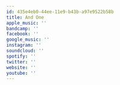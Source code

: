 ```yaml
---
id: 435e4eb0-44ee-11e9-b43b-a97e9522b58b
title: And One
apple_music: ''
bandcamp: ''
facebook: ''
google_music: ''
instagram: ''
soundcloud: ''
spotify: ''
twitter: ''
website: ''
youtube: ''
---
```

